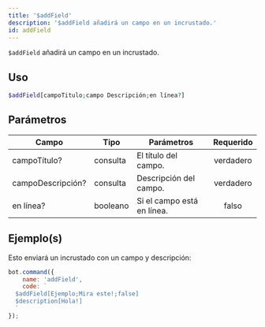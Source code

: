 ```yaml
---
title: '$addField'
description: '$addField añadirá un campo en un incrustado.'
id: addField
---
```


`$addField` añadirá un campo en un incrustado.

## Uso

```php
$addField[campoTitulo;campo Descripción;en línea?]
```

## Parámetros

| Campo             | Tipo     | Parámetros                 | Requerido |
| ----------------- | -------- | -------------------------- |:---------:|
| campoTítulo?      | consulta | El título del campo.       | verdadero |
| campoDescripción? | consulta | Descripción del campo.     | verdadero |
| en línea?         | booleano | Si el campo está en línea. |   falso   |

## Ejemplo(s)

Esto enviará un incrustado con un campo y descripción:

```javascript
bot.command({
    name: 'addField',
    code: `
  $addField[Ejemplo;Mira este!;false]
  $description[Hola!]
  `
});
```

